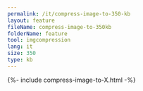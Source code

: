 ```yaml
---
permalink: /it/compress-image-to-350-kb
layout: feature
fileName: compress-image-to-350kb
folderName: feature
tool: imgcompression
lang: it
size: 350
type: kb
---
```


{%- include compress-image-to-X.html -%}
